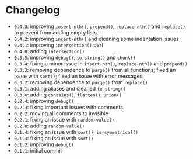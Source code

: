 # Changelog

* `0.4.3`: improving `insert-nth()`, `prepend()`, `replace-nth()` and `replace()` to prevent from adding empty lists
* `0.4.2`: improving `insert-nth()` and cleaning some indentation issues
* `0.4.1`: improving `intersection()` perf
* `0.4.0`: adding `intersection()`
* `0.3.5`: improving `debug()`, `to-string()` and `chunk()`
* `0.3.4`: fixing a minor issue in `insert-nth()`, `replace-nth()` and `prepend()`
* `0.3.3`: removing dependence to `purge()` from all functions; fixed an issue with `sort()`; fixed an issue with error messages
* `0.3.2`: removing dependence to `purge()` from `replace()`
* `0.3.1`: adding aliases and cleaned `to-string()`
* `0.3.0`: adding `contains()`, `flatten()`, `union()`
* `0.2.4`: improving `debug()`
* `0.2.3`: fixing important issues with comments
* `0.2.2`: moving all comments to invisible
* `0.2.1`: fixing an issue with `random-value()`
* `0.2.0`: adding `random-value()`
* `0.1.4`: fixing an issue with `sort()`, `is-symmetrical()`
* `0.1.3`: fixing an issue with `sort()`
* `0.1.2`: improving `debug()`
* `0.1.1`: initial commit